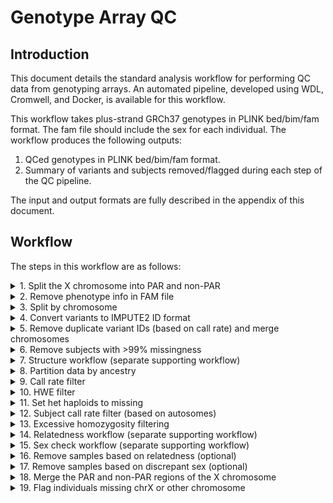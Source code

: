 # Genotype Array QC

## Introduction

This document details the standard analysis workflow for performing QC data from genotyping arrays. An automated pipeline, developed using WDL, Cromwell, and Docker, is available for this workflow.

This workflow takes plus-strand GRCh37 genotypes in PLINK bed/bim/fam format. The fam file should include the sex for each individual. The workflow produces the following outputs:

1. QCed genotypes in PLINK bed/bim/fam format.
2. Summary of variants and subjects removed/flagged during each step of the QC pipeline.

The input and output formats are fully described in the appendix of this document.

## Workflow

The steps in this workflow are as follows:
<details>
<summary>1. Split the X chromosome into PAR and non-PAR</summary>

Sample command:
```
# First merge to account for datasets that have already been split
plink \
    --bfile [INPUT_BED_BIM_FAM_PREFIX] \
    --merge-x no-fail \
    --make-bed \
    --out tmp.merge_x

# Now split
plink \
    --bfile tmp.merge_x \
    --split-x b37 \
    --make-bed \
    --out [OUTPUT_BED_BIM_FAM_PREFIX]
```

Input Files:

| FILE | DESCRIPTION |
| --- | --- |
| `[INPUT_BED_BIM_FAM_PREFIX].bed` | PLINK format bed file for input genotypes |
| `[INPUT_BED_BIM_FAM_PREFIX].bim` | PLINK format bim file for input genotypes |
| `[INPUT_BED_BIM_FAM_PREFIX].fam` | PLINK format fam file for input genotypes |


Output Files:

| FILE | DESCRIPTION |
| --- | --- |
| `[OUTPUT_BED_BIM_FAM_PREFIX].bed` | PLINK format bed file for output genotypes |
| `[OUTPUT_BED_BIM_FAM_PREFIX].bim` | PLINK format bim file for output genotypes |
| `[OUTPUT_BED_BIM_FAM_PREFIX].fam` | PLINK format fam file for output genotypes |
| `[OUTPUT_BED_BIM_FAM_PREFIX].log` | PLINK log file |


Parameters:

| PARAMETER | DESCRIPTION |
| --- | --- |
| `--bfile [INPUT_BED_BIM_FAM_PREFIX]` | Prefix for input genotypes in PLINK bed/bim/fam format |
| `--split-x b37 no-fail` | Option telling PLINK to split X based on b37 coordinates and not fail if already split |
| `--make-bed` | Flag indicating to generate genotypes in PLINK bed/bim/fam format |
| `--out [OUTPUT_BED_BIM_FAM_PREFIX]` | Prefix for output genotypes in PLINK bed/bim/fam format |
</details>


<details>
<summary>2. Remove phenotype info in FAM file</summary>

Sample command:
```
perl -lane 'print join("\t", @F[0 .. 3], "0\t0");' [INPUT_FAM_FILE]
```

Input Files:

| FILE | DESCRIPTION |
| --- | --- |
| `[INPUT_FAM_FILE]` | Input FAM file to remove phenotype info from |


Output Files:

| FILE | DESCRIPTION |
| --- | --- |
| `[OUTPUT_FAM_FILE]` | Output FAM file phenotype info removed |


Parameters:

| PARAMETER | DESCRIPTION |
| --- | --- |
| `--in_fam [INPUT_FAM_FILE]` | Input FAM file to remove phenotype info from |
| `--out_fam [OUTPUT_FAM_FILE]` | Output FAM file phenotype info removed |
</details>


<details>
<summary>3. Split by chromosome</summary>

Sample command:
``` shell
plink \
    --bfile [INPUT_BED_BIM_FAM_PREFIX] \
    --chr [CHR] \
    --make-bed \
    --out [OUTPUT_BED_BIM_FAM_PREFIX]
```

Input Files:

| FILE | DESCRIPTION |
| --- | --- |
| `[INPUT_BED_BIM_FAM_PREFIX].bed` | PLINK format bed file for input genotypes |
| `[INPUT_BED_BIM_FAM_PREFIX].bim` | PLINK format bim file for input genotypes |
| `[INPUT_BED_BIM_FAM_PREFIX].fam` | PLINK format fam file for input genotypes |


Output Files:

| FILE | DESCRIPTION |
| --- | --- |
| `[OUTPUT_BED_BIM_FAM_PREFIX].bed` | PLINK format bed file for output genotypes |
| `[OUTPUT_BED_BIM_FAM_PREFIX].bim` | PLINK format bim file for output genotypes |
| `[OUTPUT_BED_BIM_FAM_PREFIX].fam` | PLINK format fam file for output genotypes |
| `[OUTPUT_BED_BIM_FAM_PREFIX].log` | PLINK log file |


Parameters:

| PARAMETER | DESCRIPTION |
| --- | --- |
| `--bfile [INPUT_BED_BIM_FAM_PREFIX]` | Prefix for input genotypes in PLINK bed/bim/fam format |
| `--chr [CHR]` | Chromosome to extract (1-26, X, Y, XY, MT) |
| `--make-bed` | Flag indicating to generate genotypes in PLINK bed/bim/fam format |
| `--out [OUTPUT_BED_BIM_FAM_PREFIX]` | Prefix for output genotypes in PLINK bed/bim/fam format |
</details>


<details>
<summary>4. Convert variants to IMPUTE2 ID format</summary>

Sample command:
``` shell
convert_to_1000g_ids.pl \
    --file_in [INPUT_BIM_FILE] \
    --file_out [OUTPUT_BIM_FILE] \
    --legend [INPUT_1000G_LEGEND_FILE] \
    --file_in_id_col [ID_COL_NUM] \
    --file_in_chr_col [CHR_COL_NUM] \
    --file_in_pos_col [POS_COL_NUM] \
    --file_in_a1_col [A1_COL_NUM] \
    --file_in_a2_col [A2_COL_NUM] \
    --chr [CHR]
```

Input Files:

| FILE | DESCRIPTION |
| --- | --- |
| `[INPUT_BIM_FILE]` | PLINK format bim file |
| `[INPUT_1000G_LEGEND_FILE]` | IMPUTE2 1000G legend file |


Output Files:

| FILE | DESCRIPTION |
| --- | --- |
| `[OUTPUT_BIM_FILE]` | PLINK format bim file with IDs in IMPUTE2 format |


Parameters:

| PARAMETER | DESCRIPTION |
| --- | --- |
| `--file_in [INPUT_BIM_FILE]` | Path of input bim file |
| `--file_out [OUTPUT_BIM_FILE]` | Path of output bim file |
| `--legend [INPUT_1000G_LEGEND_FILE]` | Path of IMPUTE2 1000G legend file |
| `--file_in_id_col [ID_COL_NUM]` | ID column number (zero-based) |
| `--file_in_chr_col [CHR_COL_NUM]` | Chromosome column number (zero-based) |
| `--file_in_pos_col [POS_COL_NUM]` | Position column number (zero-based) |
| `--file_in_a1_col [A1_COL_NUM]` | Allele 1 column number (zero-based) |
| `--file_in_a2_col [A2_COL_NUM]` | Allele 2 column number (zero-based) |
| `--chr [CHR]` | Chromosome (1-22, X_NONPAR, PAR1, PAR2) |
</details>


<details>
<summary>5. Remove duplicate variant IDs (based on call rate) and merge chromosomes</summary>

Sample command:
``` shell
# Get sorted list of all variants
for bim in $(perl -lane 'print $F[1];' [MERGE_LIST]); do
    perl -lane 'print $F[1];' $bim
done | sort > tmp.variants.sorted

# Get sorted list of unique variants
sort -u tmp.variants.sorted > tmp.variants.sorted.unique

# Get list of duplicate variants
comm -23 tmp.variants.sorted \
    tmp.variants.sorted.unique |
    sort -u > \
    tmp.variants.duplicates
    
# Append ___X (where X is a unique number for the variant) to the end of the variant IDs for duplicates
for bim in $(perl -lane 'print $F[1];' [MERGE_LIST]); do
    perl -i.bak -lane '
        BEGIN {
            %duplicates = ();
            open(DUPLICATES, "'tmp'.variants.duplicates");
            while (<DUPLICATES>) {
                chomp;
                $duplicates{$_} = 1;
            }
            close DUPLICATES;
        }
        if (exists($duplicates{$F[1]})) {
            $F[1] = $F[1]."___".($duplicates{$F[1]}++);
        }
        print join("\t", @F);' $bim
done

# Merge chromosomes
/shared/bioinformatics/software/third_party/plink-1.90-beta-4.10-x86_64/plink \
    --merge-list [MERGE_LIST] \
    --make-bed \
    --out tmp.with_duplicates

# Get list of duplicate SNPs
grep ___ tmp.with_duplicates.bim |
    perl -lane 'print $F[1];' > tmp.with_duplicates.duplicates

# Get call rates for duplicate SNPs
/shared/bioinformatics/software/third_party/plink-1.90-beta-4.10-x86_64/plink \
    --bfile tmp.with_duplicates \
    --extract tmp.with_duplicates.duplicates \
    --missing \
    --out tmp.with_duplicates.missing

# Create remove list containing duplicate with higher missing rate
tail -n +2 tmp.with_duplicates.missing.lmiss |
    perl -lane '
      BEGIN {
          %missingness = ();
          %extract = ();
          @variants = ();
      }
      push(@variants, $F[1]);
      $F[1] =~ /^(\S+)___\d+/;
      $baseName = $1;
      if (exists($missingness{$baseName})) {
          if ($F[4] < $missingness{$baseName}) {
              $missingness{$baseName} = $F[4];
              $extract{$baseName} = $F[1];
          }
      } else {
          $missingness{$baseName} = $F[4];
          $extract{$baseName} = $F[1];
      }
      END {
          foreach $variant (@variants) {
              $variant =~ /^(\S+)___\d+/;
              $baseName = $1;
              if ($extract{$baseName} ne $variant) {
                  print $variant;
              }
          }
      }' > tmp.with_duplicates.remove

# Remove duplicates with higher missing rate
/shared/bioinformatics/software/third_party/plink-1.90-beta-4.10-x86_64/plink \
    --bfile tmp.with_duplicates \
    --exclude tmp.with_duplicates.remove \
    --make-bed \
    --out [OUTPUT_BED_BIM_FAM_PREFIX]

# Remove numbers from duplicate variant IDs
perl -i.bak -lne 's/___\d+//; print;' [OUTPUT_BED_BIM_FAM_PREFIX].bim

# Clean up files
rm tmp*
```

Input Files:

| FILE | DESCRIPTION |
| --- | --- |
| `[MERGE_LIST]` | PLINK format merge-list (see https://www.cog-genomics.org/plink/1.9/data#merge_list) |
| `[BED_FILES]` | Array of bed files to merge in same order as `[BIM_FILES]` and `[FAM_FILES]` |
| `[BIM_FILES]` | Array of bim files to merge in same order as `[BED_FILES]` and `[FAM_FILES]` |
| `[FAM_FILES]` | Array of fam files to merge in same order as `[BED_FILES]` and `[BIM_FILES]` |

Output Files:

| FILE | DESCRIPTION |
| --- | --- |
| `[OUTPUT_BED_BIM_FAM_PREFIX].bed` | PLINK format bed file for output genotypes |
| `[OUTPUT_BED_BIM_FAM_PREFIX].bim` | PLINK format bim file for output genotypes |
| `[OUTPUT_BED_BIM_FAM_PREFIX].fam` | PLINK format fam file for output genotypes |
| `[OUTPUT_BED_BIM_FAM_PREFIX].log` | PLINK log file |


Parameters:

| PARAMETER | DESCRIPTION |
| --- | --- |
| `--bed_files [BED_FILES]` | Delimited list of bed files to merge in same order as bim and fam files |
| `--bim_files [BIM_FILES]` | Delimited list of bim files to merge in same order as bed and fam files |
| `--fam_files [FAM_FILES]` | Delimited list of fam files to merge in same order as bed and bim files |
| `--out [OUTPUT_BED_BIM_FAM_PREFIX]` | Prefix for output genotypes in PLINK bed/bim/fam format |
</details>


<details>
<summary>6. Remove subjects with >99% missingness</summary>

Sample command:
``` shell
plink \
    --bfile [INPUT_BED_BIM_FAM_PREFIX] \
    --mind 0.99 \
    --make-bed \
    --out [OUTPUT_BED_BIM_FAM_PREFIX]
```

Input Files:

| FILE | DESCRIPTION |
| --- | --- |
| `[INPUT_BED_BIM_FAM_PREFIX].bed` | PLINK format bed file for input genotypes |
| `[INPUT_BED_BIM_FAM_PREFIX].bim` | PLINK format bim file for input genotypes |
| `[INPUT_BED_BIM_FAM_PREFIX].fam` | PLINK format fam file for input genotypes |


Output Files:

| FILE | DESCRIPTION |
| --- | --- |
| `[OUTPUT_BED_BIM_FAM_PREFIX].bed` | PLINK format bed file for output genotypes |
| `[OUTPUT_BED_BIM_FAM_PREFIX].bim` | PLINK format bim file for output genotypes |
| `[OUTPUT_BED_BIM_FAM_PREFIX].fam` | PLINK format fam file for output genotypes |
| `[OUTPUT_BED_BIM_FAM_PREFIX].log` | PLINK log file |


Parameters:

| PARAMETER | DESCRIPTION |
| --- | --- |
| `--bfile [INPUT_BED_BIM_FAM_PREFIX]` | Prefix for input genotypes in PLINK bed/bim/fam format |
| `--mind 0.99` | Option indicating that individuals with >99% missingness should be excluded |
| `--make-bed` | Flag indicating to generate genotypes in PLINK bed/bim/fam format |
| `--out [OUTPUT_BED_BIM_FAM_PREFIX]` | Prefix for output genotypes in PLINK bed/bim/fam format |
</details>


<details>
<summary>7. Structure workflow (separate supporting workflow)</summary>

</details>


<details>
<summary>8. Partition data by ancestry</summary>

Sample command:
``` shell
plink \
    --bfile [INPUT_BED_BIM_FAM_PREFIX] \
    --keep [KEEP_LIST] \
    --make-bed \
    --out [OUTPUT_BED_BIM_FAM_PREFIX]
```

Input Files:

| FILE | DESCRIPTION |
| --- | --- |
| `[INPUT_BED_BIM_FAM_PREFIX].bed` | PLINK format bed file for input genotypes |
| `[INPUT_BED_BIM_FAM_PREFIX].bim` | PLINK format bim file for input genotypes |
| `[INPUT_BED_BIM_FAM_PREFIX].fam` | PLINK format fam file for input genotypes |
| `[KEEP_LIST]` | List of subjects to keep |


Output Files:

| FILE | DESCRIPTION |
| --- | --- |
| `[OUTPUT_BED_BIM_FAM_PREFIX].bed` | PLINK format bed file for output genotypes |
| `[OUTPUT_BED_BIM_FAM_PREFIX].bim` | PLINK format bim file for output genotypes |
| `[OUTPUT_BED_BIM_FAM_PREFIX].fam` | PLINK format fam file for output genotypes |
| `[OUTPUT_BED_BIM_FAM_PREFIX].log` | PLINK log file |


Parameters:

| PARAMETER | DESCRIPTION |
| --- | --- |
| `--bfile [INPUT_BED_BIM_FAM_PREFIX]` | Prefix for input genotypes in PLINK bed/bim/fam format |
| `--keep [KEEP_LIST]` | List of subjects to keep |
| `--make-bed` | Flag indicating to generate genotypes in PLINK bed/bim/fam format |
| `--out [OUTPUT_BED_BIM_FAM_PREFIX]` | Prefix for output genotypes in PLINK bed/bim/fam format |
</details>


<details>
<summary>9. Call rate filter</summary>

Sample command:
``` shell
plink \
    --bfile [INPUT_BED_BIM_FAM_PREFIX] \
    --geno [CALL_RATE_THRESHOLD] \
    --make-bed \
    --out [OUTPUT_BED_BIM_FAM_PREFIX]
```

Input Files:

| FILE | DESCRIPTION |
| --- | --- |
| `[INPUT_BED_BIM_FAM_PREFIX].bed` | PLINK format bed file for input genotypes |
| `[INPUT_BED_BIM_FAM_PREFIX].bim` | PLINK format bim file for input genotypes |
| `[INPUT_BED_BIM_FAM_PREFIX].fam` | PLINK format fam file for input genotypes |


Output Files:

| FILE | DESCRIPTION |
| --- | --- |
| `[OUTPUT_BED_BIM_FAM_PREFIX].bed` | PLINK format bed file for output genotypes |
| `[OUTPUT_BED_BIM_FAM_PREFIX].bim` | PLINK format bim file for output genotypes |
| `[OUTPUT_BED_BIM_FAM_PREFIX].fam` | PLINK format fam file for output genotypes |
| `[OUTPUT_BED_BIM_FAM_PREFIX].log` | PLINK log file |


Parameters:

| PARAMETER | DESCRIPTION |
| --- | --- |
| `--bfile [INPUT_BED_BIM_FAM_PREFIX]` | Prefix for input genotypes in PLINK bed/bim/fam format |
| `--geno [CALL_RATE_THRESHOLD]` | Call rate threshold for excluding SNPs (e.g., 0.01) |
| `--make-bed` | Flag indicating to generate genotypes in PLINK bed/bim/fam format |
| `--out [OUTPUT_BED_BIM_FAM_PREFIX]` | Prefix for output genotypes in PLINK bed/bim/fam format |
</details>


<details>
<summary>10. HWE filter</summary>

Sample command:
``` shell
# Autosomes
plink \
    --bfile [INPUT_BED_BIM_FAM_PREFIX] \
    --hwe [HW_PVALUE_THRESHOLD] \
    --autosome \
    --make-bed \
    --out [OUTPUT_BED_BIM_FAM_PREFIX].autosome_hwe

# Chr X for females
plink \
    --bfile [INPUT_BED_BIM_FAM_PREFIX] \
    --hwe [HW_PVALUE_THRESHOLD] \
    --filter-females \
    --chr 23 \
    --make-bed \
    --out [OUTPUT_BED_BIM_FAM_PREFIX].x_hwe_females

# Extract chr X SNPs from full dataset
perl -lane 'print $F[1];' [OUTPUT_BED_BIM_FAM_PREFIX].x_hwe_females.bim > \
    [OUTPUT_BED_BIM_FAM_PREFIX].x_hwe_females.extract
plink \
    --bfile [INPUT_BED_BIM_FAM_PREFIX] \
    --extract [OUTPUT_BED_BIM_FAM_PREFIX].x_hwe_females.extract \
    --make-bed \
    --out [OUTPUT_BED_BIM_FAM_PREFIX].x_hwe

# Merge autosomes and chr X
plink \
  --bfile [OUTPUT_BED_BIM_FAM_PREFIX].autosome_hwe \
  --bmerge [OUTPUT_BED_BIM_FAM_PREFIX].x_hwe.bed \
          [OUTPUT_BED_BIM_FAM_PREFIX].x_hwe.bim \
          [OUTPUT_BED_BIM_FAM_PREFIX].x_hwe.fam \
  --make-bed \
  --out [OUTPUT_BED_BIM_FAM_PREFIX]

# Remove intermediates
rm [OUTPUT_BED_BIM_FAM_PREFIX].autosome_hwe*
rm [OUTPUT_BED_BIM_FAM_PREFIX].x_hwe_females*
rm [OUTPUT_BED_BIM_FAM_PREFIX].x_hwe*
```

Input Files:

| FILE | DESCRIPTION |
| --- | --- |
| `[INPUT_BED_BIM_FAM_PREFIX].bed` | PLINK format bed file for input genotypes |
| `[INPUT_BED_BIM_FAM_PREFIX].bim` | PLINK format bim file for input genotypes |
| `[INPUT_BED_BIM_FAM_PREFIX].fam` | PLINK format fam file for input genotypes |


Output Files:

| FILE | DESCRIPTION |
| --- | --- |
| `[OUTPUT_BED_BIM_FAM_PREFIX].bed` | PLINK format bed file for output genotypes |
| `[OUTPUT_BED_BIM_FAM_PREFIX].bim` | PLINK format bim file for output genotypes |
| `[OUTPUT_BED_BIM_FAM_PREFIX].fam` | PLINK format fam file for output genotypes |
| `[OUTPUT_BED_BIM_FAM_PREFIX].log` | PLINK log file |


Parameters:

| PARAMETER | DESCRIPTION |
| --- | --- |
| `--bfile [INPUT_BED_BIM_FAM_PREFIX]` | Prefix for input genotypes in PLINK bed/bim/fam format |
| `--hwe [HW_PVALUE_THRESHOLD]` | HW p-value threshold for excluding SNPs (e.g., 0.0001) |
| `--make-bed` | Flag indicating to generate genotypes in PLINK bed/bim/fam format |
| `--out [OUTPUT_BED_BIM_FAM_PREFIX]` | Prefix for output genotypes in PLINK bed/bim/fam format |
</details>


<details>
<summary>11. Set het haploids to missing</summary>

Sample command:
``` shell
plink \
    --bfile [INPUT_BED_BIM_FAM_PREFIX] \
    --set-hh-missing \
    --make-bed \
    --out [OUTPUT_BED_BIM_FAM_PREFIX]
```

Input Files:

| FILE | DESCRIPTION |
| --- | --- |
| `[INPUT_BED_BIM_FAM_PREFIX].bed` | PLINK format bed file for input genotypes |
| `[INPUT_BED_BIM_FAM_PREFIX].bim` | PLINK format bim file for input genotypes |
| `[INPUT_BED_BIM_FAM_PREFIX].fam` | PLINK format fam file for input genotypes |


Output Files:

| FILE | DESCRIPTION |
| --- | --- |
| `[OUTPUT_BED_BIM_FAM_PREFIX].bed` | PLINK format bed file for output genotypes |
| `[OUTPUT_BED_BIM_FAM_PREFIX].bim` | PLINK format bim file for output genotypes |
| `[OUTPUT_BED_BIM_FAM_PREFIX].fam` | PLINK format fam file for output genotypes |
| `[OUTPUT_BED_BIM_FAM_PREFIX].log` | PLINK log file |


Parameters:

| PARAMETER | DESCRIPTION |
| --- | --- |
| `--bfile [INPUT_BED_BIM_FAM_PREFIX]` | Prefix for input genotypes in PLINK bed/bim/fam format |
| `--set-hh-missing` | Flag indicating that PLINK should set heterozygous haploids to missing |
| `--make-bed` | Flag indicating to generate genotypes in PLINK bed/bim/fam format |
| `--out [OUTPUT_BED_BIM_FAM_PREFIX]` | Prefix for output genotypes in PLINK bed/bim/fam format |
</details>


<details>
<summary>12. Subject call rate filter (based on autosomes)</summary>

Sample command:
``` shell
# Autosomes
plink \
    --bfile [INPUT_BED_BIM_FAM_PREFIX] \
    --mind [CALL_RATE_THRESHOLD] \
    --autosome \
    --make-bed \
    --out [OUTPUT_BED_BIM_FAM_PREFIX].autosomes

# Extract subjects from full dataset
plink \
    --bfile [INPUT_BED_BIM_FAM_PREFIX] \
    --keep [OUTPUT_BED_BIM_FAM_PREFIX].autosomes.fam \
    --make-bed \
    --out [OUTPUT_BED_BIM_FAM_PREFIX]

# Remove intermediates
rm [OUTPUT_BED_BIM_FAM_PREFIX].autosomes*
```

Input Files:

| FILE | DESCRIPTION |
| --- | --- |
| `[INPUT_BED_BIM_FAM_PREFIX].bed` | PLINK format bed file for input genotypes |
| `[INPUT_BED_BIM_FAM_PREFIX].bim` | PLINK format bim file for input genotypes |
| `[INPUT_BED_BIM_FAM_PREFIX].fam` | PLINK format fam file for input genotypes |


Output Files:

| FILE | DESCRIPTION |
| --- | --- |
| `[OUTPUT_BED_BIM_FAM_PREFIX].bed` | PLINK format bed file for output genotypes |
| `[OUTPUT_BED_BIM_FAM_PREFIX].bim` | PLINK format bim file for output genotypes |
| `[OUTPUT_BED_BIM_FAM_PREFIX].fam` | PLINK format fam file for output genotypes |
| `[OUTPUT_BED_BIM_FAM_PREFIX].log` | PLINK log file |


Parameters:

| PARAMETER | DESCRIPTION |
| --- | --- |
| `--bfile [INPUT_BED_BIM_FAM_PREFIX]` | Prefix for input genotypes in PLINK bed/bim/fam format |
| `--mind [CALL_RATE_THRESHOLD]` | Call rate threshold for excluding subjects (e.g., 0.01) |
| `--make-bed` | Flag indicating to generate genotypes in PLINK bed/bim/fam format |
| `--out [OUTPUT_BED_BIM_FAM_PREFIX]` | Prefix for output genotypes in PLINK bed/bim/fam format |
</details>


<details>
<summary>13. Excessive homozygosity filtering</summary>

Sample command:
``` shell
```

Input Files:

| FILE | DESCRIPTION |
| --- | --- |


Output Files:

| FILE | DESCRIPTION |
| --- | --- |


Parameters:

| PARAMETER | DESCRIPTION |
| --- | --- |
</details>


<details>
<summary>14. Relatedness workflow (separate supporting workflow)</summary>

</details>


<details>
<summary>15. Sex check workflow (separate supporting workflow)</summary>

</details>


<details>
<summary>16. Remove samples based on relatedness (optional)</summary>

Sample command:
``` shell
plink \
    --bfile [INPUT_BED_BIM_FAM_PREFIX] \
    --remove [REMOVE_LIST] \
    --make-bed \
    --out [OUTPUT_BED_BIM_FAM_PREFIX]
```

Input Files:

| FILE | DESCRIPTION |
| --- | --- |
| `[INPUT_BED_BIM_FAM_PREFIX].bed` | PLINK format bed file for input genotypes |
| `[INPUT_BED_BIM_FAM_PREFIX].bim` | PLINK format bim file for input genotypes |
| `[INPUT_BED_BIM_FAM_PREFIX].fam` | PLINK format fam file for input genotypes |
| `[REMOVE_LIST]` | List of subjects to remove |


Output Files:

| FILE | DESCRIPTION |
| --- | --- |
| `[OUTPUT_BED_BIM_FAM_PREFIX].bed` | PLINK format bed file for output genotypes |
| `[OUTPUT_BED_BIM_FAM_PREFIX].bim` | PLINK format bim file for output genotypes |
| `[OUTPUT_BED_BIM_FAM_PREFIX].fam` | PLINK format fam file for output genotypes |
| `[OUTPUT_BED_BIM_FAM_PREFIX].log` | PLINK log file |


Parameters:

| PARAMETER | DESCRIPTION |
| --- | --- |
| `--bfile [INPUT_BED_BIM_FAM_PREFIX]` | Prefix for input genotypes in PLINK bed/bim/fam format |
| `--remove [REMOVE_LIST]` | List of subjects to remove |
| `--make-bed` | Flag indicating to generate genotypes in PLINK bed/bim/fam format |
| `--out [OUTPUT_BED_BIM_FAM_PREFIX]` | Prefix for output genotypes in PLINK bed/bim/fam format |
</details>


<details>
<summary>17. Remove samples based on discrepant sex (optional)</summary>

Sample command:
``` shell
plink \
    --bfile [INPUT_BED_BIM_FAM_PREFIX] \
    --remove [REMOVE_LIST] \
    --make-bed \
    --out [OUTPUT_BED_BIM_FAM_PREFIX]
```

Input Files:

| FILE | DESCRIPTION |
| --- | --- |
| `[INPUT_BED_BIM_FAM_PREFIX].bed` | PLINK format bed file for input genotypes |
| `[INPUT_BED_BIM_FAM_PREFIX].bim` | PLINK format bim file for input genotypes |
| `[INPUT_BED_BIM_FAM_PREFIX].fam` | PLINK format fam file for input genotypes |
| `[REMOVE_LIST]` | List of subjects to remove |


Output Files:

| FILE | DESCRIPTION |
| --- | --- |
| `[OUTPUT_BED_BIM_FAM_PREFIX].bed` | PLINK format bed file for output genotypes |
| `[OUTPUT_BED_BIM_FAM_PREFIX].bim` | PLINK format bim file for output genotypes |
| `[OUTPUT_BED_BIM_FAM_PREFIX].fam` | PLINK format fam file for output genotypes |
| `[OUTPUT_BED_BIM_FAM_PREFIX].log` | PLINK log file |


Parameters:

| PARAMETER | DESCRIPTION |
| --- | --- |
| `--bfile [INPUT_BED_BIM_FAM_PREFIX]` | Prefix for input genotypes in PLINK bed/bim/fam format |
| `--remove [REMOVE_LIST]` | List of subjects to remove |
| `--make-bed` | Flag indicating to generate genotypes in PLINK bed/bim/fam format |
| `--out [OUTPUT_BED_BIM_FAM_PREFIX]` | Prefix for output genotypes in PLINK bed/bim/fam format |
</details>


<details>
<summary>18. Merge the PAR and non-PAR regions of the X chromosome</summary>

Sample command:
```
plink \
    --bfile [INPUT_BED_BIM_FAM_PREFIX] \
    --merge-x no-fail \
    --make-bed \
    --out [OUTPUT_BED_BIM_FAM_PREFIX]
```

Input Files:

| FILE | DESCRIPTION |
| --- | --- |
| `[INPUT_BED_BIM_FAM_PREFIX].bed` | PLINK format bed file for input genotypes |
| `[INPUT_BED_BIM_FAM_PREFIX].bim` | PLINK format bim file for input genotypes |
| `[INPUT_BED_BIM_FAM_PREFIX].fam` | PLINK format fam file for input genotypes |


Output Files:

| FILE | DESCRIPTION |
| --- | --- |
| `[OUTPUT_BED_BIM_FAM_PREFIX].bed` | PLINK format bed file for output genotypes |
| `[OUTPUT_BED_BIM_FAM_PREFIX].bim` | PLINK format bim file for output genotypes |
| `[OUTPUT_BED_BIM_FAM_PREFIX].fam` | PLINK format fam file for output genotypes |
| `[OUTPUT_BED_BIM_FAM_PREFIX].log` | PLINK log file |


Parameters:

| PARAMETER | DESCRIPTION |
| --- | --- |
| `--bfile [INPUT_BED_BIM_FAM_PREFIX]` | Prefix for input genotypes in PLINK bed/bim/fam format |
| `--merge-x no-fail` | Option telling PLINK to merge the PAR and non-PAR regions and not fail if already split |
| `--make-bed` | Flag indicating to generate genotypes in PLINK bed/bim/fam format |
| `--out [OUTPUT_BED_BIM_FAM_PREFIX]` | Prefix for output genotypes in PLINK bed/bim/fam format |
</details>



<details>
<summary>19. Flag individuals missing chrX or other chromosome</summary>

</details>


